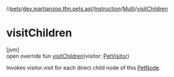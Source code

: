 //[pets](../../../../index.md)/[dev.martianzoo.tfm.pets.ast](../../index.md)/[Instruction](../index.md)/[Multi](index.md)/[visitChildren](visit-children.md)

# visitChildren

[jvm]\
open override fun [visitChildren](visit-children.md)(visitor: [PetVisitor](../../../dev.martianzoo.tfm.pets/-pet-visitor/index.md))

Invokes visitor.visit for each direct child node of this [PetNode](../../-pet-node/index.md).
